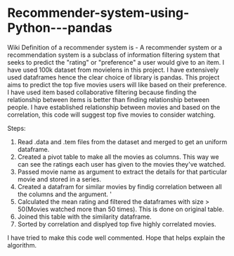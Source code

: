 # Recommender-system-using-Python---pandas

Wiki Definition of a recommender system is - A recommender system or a recommendation system is a subclass of information filtering system that seeks to predict the "rating" or "preference" a user would give to an item. 
I have used 100k dataset from movielens in this project. I have extensively used dataframes hence the clear choice of library is pandas. 
This project aims to predict the top five movies users will like based on their preference. I have used item based collaborative filtering because finding the relationship between items is better than finding relationship between people. I have established relationship between movies and based on the correlation, this code will suggest top five movies to consider watching.

Steps:
1. Read .data and .tem files from the dataset and merged to get an uniform dataframe. 
2. Created a pivot table to make all the movies as columns. This way we can see the ratings each user has given to the movies they've watched. 
3. Passed movie name as argument to extract the details for that particular movie and stored in a series. 
4. Created a datafram for similar movies by findig correlation between all the columns and the argument. '
5. Calculated the mean rating and filtered the dataframes with size > 50(Movies watched more than 50 times). This is done on original table.
6. Joined this table with the similarity dataframe. 
7. Sorted by correlation and displyed top five highly correlated movies. 

I have tried to make this code well commented. Hope that helps explain the algorithm. 
